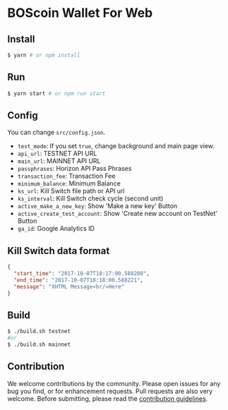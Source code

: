 # BOScoin Wallet For Web

## Install

```sh
$ yarn # or npm install
```

## Run

```sh
$ yarn start # or npm run start
```

## Config

You can change `src/config.json`.

- `test_mode`: If you set `true`, change background and main page view.
- `api_url`: TESTNET API URL
-	`main_url`: MAINNET API URL
- `passphrases`: Horizon API Pass Phrases
- `transaction_fee`: Transaction Fee
- `minimum_balance`: Minimum Balance
- `ks_url`: Kill Switch file path or API url
- `ks_interval`: Kill Switch check cycle (second unit)
- `active_make_a_new_key`: Show 'Make a new key' Button
- `active_create_test_account`: Show 'Create new account on TestNet' Button
- `ga_id`: Google Analytics ID

## Kill Switch data format

```json
{
  "start_time": "2017-10-07T18:17:00.588208",
  "end_time": "2017-10-07T18:18:00.588221",
  "message": "XHTML Message<br/>Here"
}
```

## Build

```sh
$ ./build.sh testnet
#or
$ ./build.sh mainnet
```


## Contribution

We welcome contributions by the community. Please open issues for any bug you find, or for enhancement requests. Pull requests are also very welcome. Before submitting, please read the [contribution guidelines](https://github.com/bosnet/sebak/blob/master/CONTRIBUTING.md).
